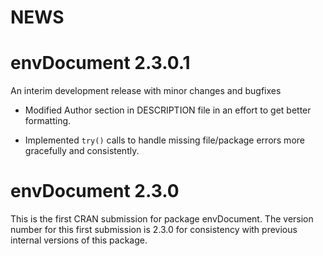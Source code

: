 # NEWS

# envDocument 2.3.0.1
An interim development release with minor changes and bugfixes

+ Modified Author section in DESCRIPTION file in an effort to get better formatting.

+ Implemented `try()` calls to handle missing file/package errors more gracefully and consistently.

# envDocument 2.3.0
This is the first CRAN submission for package envDocument.  The version number for this first submission is 2.3.0 for consistency with previous internal versions of this package.
